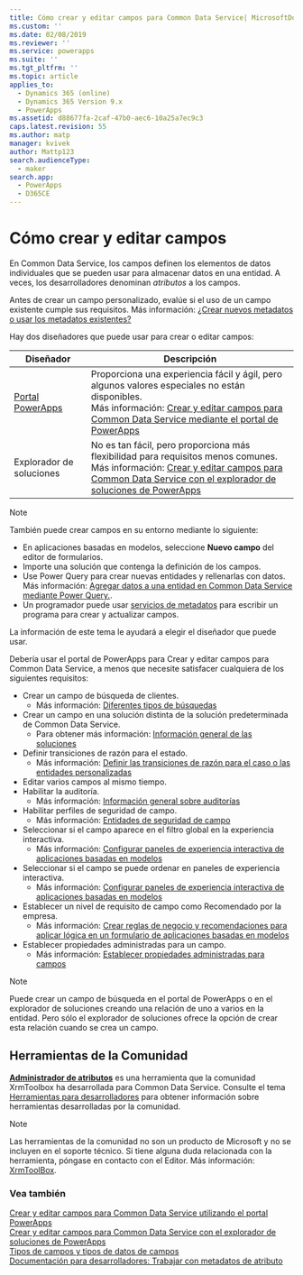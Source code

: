 ```yaml
---
title: Cómo crear y editar campos para Common Data Service| MicrosoftDocs
ms.custom: ''
ms.date: 02/08/2019
ms.reviewer: ''
ms.service: powerapps
ms.suite: ''
ms.tgt_pltfrm: ''
ms.topic: article
applies_to:
  - Dynamics 365 (online)
  - Dynamics 365 Version 9.x
  - PowerApps
ms.assetid: d88677fa-2caf-47b0-aec6-10a25a7ec9c3
caps.latest.revision: 55
ms.author: matp
manager: kvivek
author: Mattp123
search.audienceType:
  - maker
search.app:
  - PowerApps
  - D365CE
---
```

# <a name="how-to-create-and-edit-fields"></a>Cómo crear y editar campos

En Common Data Service, los campos definen los elementos de datos individuales que se pueden usar para almacenar datos en una entidad. A veces, los desarrolladores denominan *atributos* a los campos. 
  
Antes de crear un campo personalizado, evalúe si el uso de un campo existente cumple sus requisitos. Más información: [¿Crear nuevos metadatos o usar los metadatos existentes?](create-edit-metadata.md#create-new-metadata-or-use-existing-metadata)

Hay dos diseñadores que puede usar para crear o editar campos:

|Diseñador| Descripción|
|--|--|
|[Portal PowerApps](https://web.powerapps.com/?utm_source=padocs&utm_medium=linkinadoc&utm_campaign=referralsfromdoc)|Proporciona una experiencia fácil y ágil, pero algunos valores especiales no están disponibles.<br />Más información: [Crear y editar campos para Common Data Service mediante el portal de PowerApps](create-edit-field-portal.md)|
|Explorador de soluciones|No es tan fácil, pero proporciona más flexibilidad para requisitos menos comunes.<br />Más información: [Crear y editar campos para Common Data Service con el explorador de soluciones de PowerApps](create-edit-field-solution-explorer.md) |

> [!NOTE]
> También puede crear campos en su entorno mediante lo siguiente:
> - En aplicaciones basadas en modelos, seleccione **Nuevo campo** del editor de formularios.
> - Importe una solución que contenga la definición de los campos.
> - Use Power Query para crear nuevas entidades y rellenarlas con datos.<br />Más información: [Agregar datos a una entidad en Common Data Service mediante Power Query.](/powerapps/maker/common-data-service/data-platform-cds-newentity-pq).
> - Un programador puede usar [servicios de metadatos](/powerapps/developer/common-data-service/use-web-services#metadata-services) para escribir un programa para crear y actualizar campos.

La información de este tema le ayudará a elegir el diseñador que puede usar. 

Debería usar el portal de PowerApps para Crear y editar campos para Common Data Service, a menos que necesite satisfacer cualquiera de los siguientes requisitos:

- Crear un campo de búsqueda de clientes. 
   - Más información: [Diferentes tipos de búsquedas](types-of-fields.md#different-types-of-lookups)
- Crear un campo en una solución distinta de la solución predeterminada de Common Data Service. 
   - Para obtener más información: [Información general de las soluciones](solutions-overview.md)
- Definir transiciones de razón para el estado. 
   - Más información: [Definir las transiciones de razón para el caso o las entidades personalizadas](define-status-reason-transitions.md)
- Editar varios campos al mismo tiempo.
- Habilitar la auditoría. 
   - Más información: [Información general sobre auditorías](../../developer/common-data-service/auditing-overview.md)
- Habilitar perfiles de seguridad de campo. 
   - Más información: [Entidades de seguridad de campo](../../developer/common-data-service/field-security-entities.md)
- Seleccionar si el campo aparece en el filtro global en la experiencia interactiva. 
   - Más información: [Configurar paneles de experiencia interactiva de aplicaciones basadas en modelos](../model-driven-apps/configure-interactive-experience-dashboards.md)
- Seleccionar si el campo se puede ordenar en paneles de experiencia interactiva. 
   - Más información: [Configurar paneles de experiencia interactiva de aplicaciones basadas en modelos](../model-driven-apps/configure-interactive-experience-dashboards.md)
- Establecer un nivel de requisito de campo como Recomendado por la empresa. 
   - Más información: [Crear reglas de negocio y recomendaciones para aplicar lógica en un formulario de aplicaciones basadas en modelos](../model-driven-apps/create-business-rules-recommendations-apply-logic-form.md)
- Establecer propiedades administradas para un campo. 
   - Más información: [Establecer propiedades administradas para campos](set-managed-properties-for-field.md)

> [!NOTE]
> Puede crear un campo de búsqueda en el portal de PowerApps o en el explorador de soluciones creando una relación de uno a varios en la entidad. Pero sólo el explorador de soluciones ofrece la opción de crear esta relación cuando se crea un campo.

## <a name="community-tools"></a>Herramientas de la Comunidad

**[Administrador de atributos](https://www.xrmtoolbox.com/plugins/DLaB.Xrm.AttributeManager/)** es una herramienta que la comunidad XrmToolbox ha desarrollada para Common Data Service. Consulte el tema [Herramientas para desarrolladores](https://docs.microsoft.com/dynamics365/customer-engagement/developer/developer-tools) para obtener información sobre herramientas desarrolladas por la comunidad.

> [!NOTE]
> Las herramientas de la comunidad no son un producto de Microsoft y no se incluyen en el soporte técnico. Si tiene alguna duda relacionada con la herramienta, póngase en contacto con el Editor. Más información: [XrmToolBox](https://www.xrmtoolbox.com).

### <a name="see-also"></a>Vea también  
[Crear y editar campos para Common Data Service utilizando el portal PowerApps](create-edit-field-portal.md)<br />
[Crear y editar campos para Common Data Service con el explorador de soluciones de PowerApps](create-edit-field-solution-explorer.md)<br />
[Tipos de campos y tipos de datos de campos](types-of-fields.md)<br />
[Documentación para desarrolladores: Trabajar con metadatos de atributo](/dynamics365/customer-engagement/developer/org-service/work-attribute-metadata)
 
